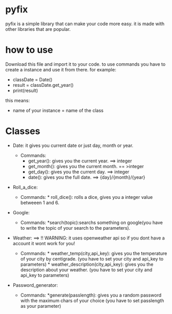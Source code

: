 # pyfix
pyfix is a simple library that can make your code more easy. it is made with other libraries that are popular.

# how to use
Download this file and import it to your code.
to use commands you have to create a instance and use it from there.
for example:
* classDate = Date() 
* result = classDate.get_year()
* print(result)

this means:
* name of your instance = name of the class
  
# Classes
  * Date: it gives you current date or just day, month or year.
     * Commands:
          * get_year(): gives you the current year. ==> integer
          * get_month(): gives you the current month. == >integer
          * get_day(): gives you the current day. ==> integer
          * date(): gives you the full date. ==> {day}/{month}/{year}
  * Roll_a_dice:
      * Commands:
             * roll_dice(): rolls a dice, gives you a integer value betweeen 1 and 6. 
  * Google:
      * Commands:
             *search(topic):searchs something on google(you have to write the topic of your search to the parameters). 
  
  * Weather: ==> !! WARNING: it uses openweather api so if you dont have a account it wont work for you!
      * Commands:
             * weather_temp(city,api_key): gives you the temperature of your city by centigrade. (you have to set your city and api_key to parameters)
             * weather_description(city,api_key): gives you the description about your weather. (you have to set your city and api_key to parameters)
  * Password_generator:
      * Commands:
             *generate(passlength): gives you a random password with the maximum chars of your choice (you have to set passlength as your parameter)
  
  
      
  
  
    






